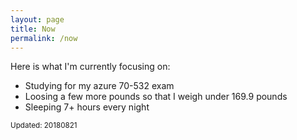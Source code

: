 ```yaml
---
layout: page
title: Now
permalink: /now
---
```


Here is what I'm currently focusing on:

 - Studying for my azure 70-532 exam
 - Loosing a few more pounds so that I weigh under 169.9 pounds
 - Sleeping 7+ hours every night

<small>Updated: 20180821</small>
